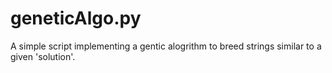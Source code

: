 geneticAlgo.py
==============

A simple script implementing a gentic alogrithm to breed strings similar to a given 'solution'.
